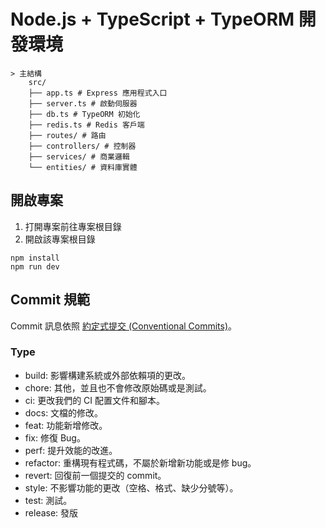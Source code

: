 <!-- @format -->

# Node.js + TypeScript + TypeORM 開發環境

```text
> 主結構
    src/
    ├── app.ts # Express 應用程式入口
    ├── server.ts # 啟動伺服器
    ├── db.ts # TypeORM 初始化
    ├── redis.ts # Redis 客戶端
    ├── routes/ # 路由
    ├── controllers/ # 控制器
    ├── services/ # 商業邏輯
    └── entities/ # 資料庫實體
```

## 開啟專案

1. 打開專案前往專案根目錄
2. 開啟該專案根目錄

```shell
npm install
npm run dev
```

## Commit 規範

Commit 訊息依照 [約定式提交 (Conventional Commits)](https://www.conventionalcommits.org/zh-hant/v1.0.0/)。

### Type

-   build: 影響構建系統或外部依賴項的更改。
-   chore: 其他，並且也不會修改原始碼或是測試。
-   ci: 更改我們的 CI 配置文件和腳本。
-   docs: 文檔的修改。
-   feat: 功能新增修改。
-   fix: 修復 Bug。
-   perf: 提升效能的改進。
-   refactor: 重構現有程式碼，不屬於新增新功能或是修 bug。
-   revert: 回復前一個提交的 commit。
-   style: 不影響功能的更改（空格、格式、缺少分號等）。
-   test: 測試。
-   release: 發版
